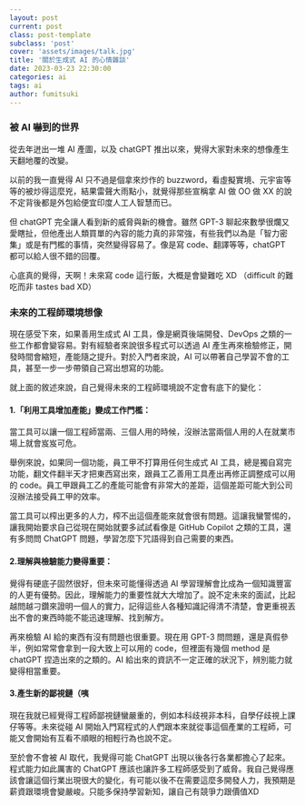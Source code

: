```yaml
---
layout: post
current: post
class: post-template
subclass: 'post'
cover: 'assets/images/talk.jpg'
title: '關於生成式 AI 的心情雜談'
date: 2023-03-23 22:30:00
categories: ai
tags: ai
author: fumitsuki
---
```


### 被 AI 嚇到的世界

從去年迸出一堆 AI 產圖，以及 chatGPT 推出以來，覺得大家對未來的想像產生天翻地覆的改變。

以前的我一直覺得 AI 只不過是個拿來炒作的 buzzword，看虛擬實境、元宇宙等等的被炒得這麼兇，結果雷聲大雨點小，就覺得那些宣稱拿 AI 做 OO 做 XX 的說不定背後都是外包給便宜印度人工人智慧而已。

但 chatGPT 完全讓人看到新的威脅與新的機會。雖然 GPT-3 聊起來數學很爛又愛瞎扯，但他產出人類買單的內容的能力真的非常強，有些我們以為是「智力密集」或是有門檻的事情，突然變得容易了。像是寫 code、翻譯等等，chatGPT 都可以給人很不錯的回覆。

心底真的覺得，天啊！未來寫 code 這行飯，大概是會變難吃 XD （difficult 的難吃而非 tastes bad XD）

### 未來的工程師環境想像

現在感受下來，如果善用生成式 AI 工具，像是網頁後端開發、DevOps 之類的一些工作都會變容易。對有經驗者來說很多程式可以透過 AI 產生再來檢驗修正，開發時間會縮短，產能隨之提升。對於入門者來說，AI 可以帶著自己學習不會的工具，甚至一步一步帶領自己寫出想寫的功能。

就上面的敘述來說，自己覺得未來的工程師環境說不定會有底下的變化：

#### 1.「利用工具增加產能」變成工作門檻：

當工具可以讓一個工程師當兩、三個人用的時候，沒辦法當兩個人用的人在就業市場上就會岌岌可危。

舉例來說，如果同一個功能，員工甲不打算用任何生成式 AI 工具，總是獨自寫完功能，翻文件翻半天才把東西寫出來，跟員工乙善用工具產出再修正調整成可以用的 code。員工甲跟員工乙的產能可能會有非常大的差距，這個差距可能大到公司沒辦法接受員工甲的效率。

當工具可以榨出更多的人力，榨不出這個產能來就會很有問題。這讓我蠻警惕的，讓我開始要求自己從現在開始就要多試試看像是 GitHub Copilot 之類的工具，還有多問問 ChatGPT 問題，學習怎麼下咒語得到自己需要的東西。


#### 2.理解與檢驗能力變得重要：

覺得有硬底子固然很好，但未來可能懂得透過 AI 學習理解會比成為一個知識豐富的人更有優勢。因此，理解能力的重要性就大大增加了。說不定未來的面試，比起越問越刁鑽來證明一個人的實力，記得這些人各種知識記得清不清楚，會更重視丟出不會的東西時能不能迅速理解、找到解方。

再來檢驗 AI 給的東西有沒有問題也很重要。現在用 GPT-3 問問題，還是真假參半，例如常常會拿到一段大致上可以用的 code，但裡面有幾個 method 是 chatGPT 捏造出來的之類的。AI 給出來的資訊不一定正確的狀況下，辨別能力就變得相當重要。


#### 3.產生新的鄙視鏈（咦

現在我就已經覺得工程師鄙視鏈蠻嚴重的，例如本科歧視非本科，自學仔歧視上課仔等等。未來從碰 AI 開始入門寫程式的人們跟本來就從事這個產業的工程師，可能又會開始有互看不順眼的相輕行為也說不定。


至於會不會被 AI 取代，我覺得可能 ChatGPT 出現以後各行各業都擔心了起來。程式能力如此厲害的 ChatGPT 應該也讓許多工程師感受到了威脅。我自己覺得應該會讓這個行業出現很大的變化，有可能以後不在需要這麼多開發人力，我預期是薪資跟環境會變嚴峻。只能多保持學習新知，讓自己有競爭力跟價值XD